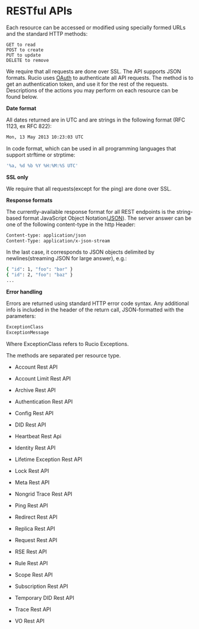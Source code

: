 # RESTful APIs

Each resource can be accessed or modified using specially formed URLs and the standard HTTP methods:
```http
GET to read
POST to create
PUT to update
DELETE to remove
```
We require that all requests are done over SSL. The API supports JSON formats. Rucio uses [OAuth](http://oauth.net/)
to authenticate all API requests. The method is to get an authentication token, and use it for the rest of
the requests. Descriptions of the actions you may perform on each resource can be found below.

**Date format**

All dates returned are in UTC and are strings in the following format (RFC 1123, ex RFC 822):

```bash
Mon, 13 May 2013 10:23:03 UTC
```

In code format, which can be used in all programming languages that support strftime or strptime:

```bash
'%a, %d %b %Y %H:%M:%S UTC'
```

**SSL only**

We require that all requests(except for the ping) are done over SSL.

**Response formats**

The currently-available response format for all REST endpoints is the string-based format JavaScript Object Notation([JSON](http://www.json.org/)).
The server answer can be one of the following content-type in the http Header:

```bash
Content-type: application/json
Content-Type: application/x-json-stream
```

In the last case, it corresponds to JSON objects delimited by newlines(streaming JSON for large answer), e.g.:

```bash
{ "id": 1, "foo": "bar" }
{ "id": 2, "foo": "baz" }
...
```

**Error handling**

Errors are returned using standard HTTP error code syntax.
Any additional info is included in the header of the return call, JSON-formatted with the parameters:

```bash
ExceptionClass
ExceptionMessage
```

Where ExceptionClass refers to Rucio Exceptions.

The methods are separated per resource type.


* Account Rest API


* Account Limit Rest API


* Archive Rest API


* Authentication Rest API


* Config Rest API


* DID Rest API


* Heartbeat Rest Api


* Identity Rest API


* Lifetime Exception Rest API


* Lock Rest API


* Meta Rest API


* Nongrid Trace Rest API


* Ping Rest API


* Redirect Rest API


* Replica Rest API


* Request Rest API


* RSE Rest API


* Rule Rest API


* Scope Rest API


* Subscription Rest API


* Temporary DID Rest API


* Trace Rest API


* VO Rest API

